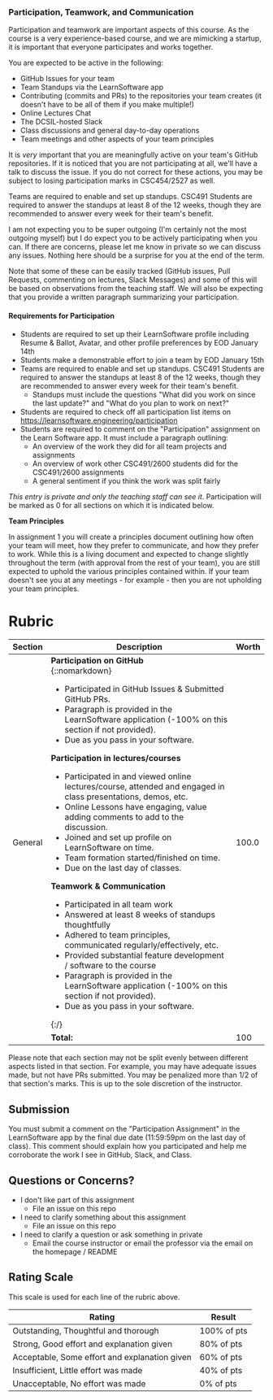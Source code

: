 ### Participation, Teamwork, and Communication

Participation and teamwork are important aspects of this course. As the course is a very experience-based course, and we are mimicking a startup, it is important that everyone participates and works together.

You are expected to be active in the following:

- GitHub Issues for your team
- Team Standups via the LearnSoftware app
- Contributing (commits and PRs) to the repositories your team creates (it doesn't have to be all of them if you make multiple!)
- Online Lectures Chat
- The DCSIL-hosted Slack
- Class discussions and general day-to-day operations
- Team meetings and other aspects of your team principles

It is _very_ important that you are meaningfully active on your team's GitHub repositories. If it is noticed that you are not participating at all, we'll have a talk to discuss the issue. If you do not correct for these actions, you may be subject to losing participation marks in CSC454/2527 as well.

Teams are required to enable and set up standups. CSC491 Students are required to answer the standups at least 8 of the 12 weeks, though they are recommended to answer every week for their team's benefit.

I am not expecting you to be super outgoing (I'm certainly not the most outgoing myself) but I do expect you to be actively participating when you can. If there are concerns, please let me know in private so we can discuss any issues. Nothing here should be a surprise for you at the end of the term.

Note that some of these can be easily tracked (GitHub issues, Pull Requests, commenting on lectures, Slack Messages) and some of this will be based on observations from the teaching staff. We will also be expecting that you provide a written paragraph summarizing your participation.
#### Requirements for Participation

- Students are required to set up their LearnSoftware profile including Resume & Ballot, Avatar, and other profile preferences by EOD January 14th
- Students make a demonstrable effort to join a team by EOD January 15th
- Teams are required to enable and set up standups. CSC491 Students are required to answer the standups at least 8 of the 12 weeks, though they are recommended to answer every week for their team's benefit.
  - Standups must include the questions "What did you work on since the last update?" and "What do you plan to work on next?"
- Students are required to check off all participation list items on https://learnsoftware.engineering/participation
- Students are required to comment on the "Participation" assignment on the Learn Software app. It must include a paragraph outlining:
  - An overview of the work they did for all team projects and assignments
  - An overview of work other CSC491/2600 students did for the CSC491/2600 assignments
  - A general sentiment if you think the work was split fairly

_This entry is private and only the teaching staff can see it_. Participation will be marked as 0 for all sections on which it is indicated below.

**Team Principles**

In assignment 1 you will create a principles document outlining how often your team will meet, how they prefer to communicate, and how they prefer to work. While this is a living document and expected to change slightly throughout the term (with approval from the rest of your team), you are still expected to uphold the various principles contained within. If your team doesn't see you at any meetings - for example - then you are not upholding your team principles.

# Rubric
 
<!-- RUBRIC START --> 

| Section | Description | Worth |
| --- | --- | --- |
| General  | **Participation on GitHub**<br>{::nomarkdown}<ul><li>Participated in GitHub Issues & Submitted GitHub PRs.</li><li>Paragraph is provided in the LearnSoftware application (-100% on this section if not provided).</li><li>Due as you pass in your software.</li></ul><strong>Participation in lectures/courses</strong><ul><li>Participated in and viewed online lectures/course, attended and engaged in class presentations, demos, etc.</li><li>Online Lessons have engaging, value adding comments to add to the discussion.</li><li>Joined and set up profile on LearnSoftware on time.</li><li>Team formation started/finished on time.</li><li>Due on the last day of classes.</li></ul><strong>Teamwork & Communication</strong><ul><li>Participated in all team work</li><li>Answered at least 8 weeks of standups thoughtfully</li><li>Adhered to team principles, communicated regularly/effectively, etc.</li><li>Provided substantial feature development / software to the course</li><li>Paragraph is provided in the LearnSoftware application (-100% on this section if not provided).</li><li>Due as you pass in your software.</li></ul>{:/} | 100.0 |
| | **Total:** | 100 |

 <!-- RUBRIC END -->

Please note that each section may not be split evenly between different aspects listed in that section. For example, you may have adequate issues made, but not have PRs submitted. You may be penalized more than 1/2 of that section's marks. This is up to the sole discretion of the instructor.

## Submission

You must submit a comment on the "Participation Assignment" in the LearnSoftware app by the final due date (11:59:59pm on the last day of class). This comment should explain how you participated and help me corroborate the work I see in GitHub, Slack, and Class.

## Questions or Concerns?

* I don't like part of this assignment
  * File an issue on this repo
* I need to clarify something about this assignment
  * File an issue on this repo
* I need to clarify a question or ask something in private
  * Email the course instructor or email the professor via the email on the homepage / README

## Rating Scale

This scale is used for each line of the rubric above.


| Rating | Result |
| --- | --- |
| Outstanding, Thoughtful and thorough | 100% of pts | 
| Strong, Good effort and explanation given | 80% of pts |
| Acceptable, Some effort and explanation given | 60% of pts |
| Insufficient, Little effort was made | 40% of pts |
| Unacceptable, No effort was made | 0% of pts |
